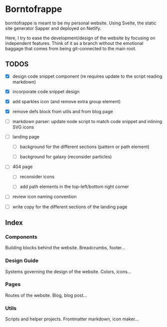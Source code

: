 # Borntofrappe

borntofrappe is meant to be my personal website. Using Svelte, the static site generator Sapper and deployed on Netlify.

Here, I try to ease the development/design of the website by focusing on independent features. Think of it as a branch without the emotional baggage that comes from being git-connected to the main root.

## TODOS

- [x] design code snippet component (re requires update to the script reading markdown)

- [x] incorporate code snippet design

- [x] add sparkles icon (and remove extra group element)

- [x] remove defs block from utils and from blog page

- [ ] markdown parser: update node script to match code snippet and inlining SVG icons

- [ ] landing page

  - [ ] background for the different sections (pattern or path element)

  - [ ] background for galaxy (reconsider particles)

- [ ] 404 page

  - [ ] reconsider icons

  - [ ] add path elements in the top-left/bottom right corner

- [ ] review icon naming convention

- [ ] write copy for the different sections of the landing page

## Index

### Components

Building blocks behind the website. Breadcrumbs, footer...

### Design Guide

Systems governing the design of the website. Colors, icons...

### Pages

Routes of the website. Blog, blog post...

### Utils

Scripts and helper projects. Frontmatter markdown, icon maker...
